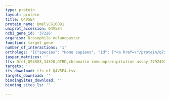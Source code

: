 ```yaml
---
type: protein
layout: protein
title: Q4V5E4
protein_name: Dmel\CG10081
uniprot_accession: Q4V5E4
ncbi_gene_id: '37226'
organism: Drosophila melanogaster
function: target gene
number_of_interactions: '1'
orthologs: '[{"species": "Homo sapiens", "id": ["<a href=\"/protein/q7z2k6\">Q7Z2K6</a>"]}, {"species": "Mus musculus", "id": ["<a href=\"/protein/q3uvk0\">Q3UVK0</a>"]}, {"species": "Rattus norvegicus", "id": ["<a href=\"/protein/f1m6w2\">F1M6W2</a>"]}, {"species": "Caenorhabditis elegans", "id": ["<a href=\"/protein/q18600\">Q18600</a>", "<a href=\"/protein/q09216\">Q09216</a>"]}]'
jaspar_matrices: ''
tfs: Dref,Q94883,34328,GTRD,chromatin immunoprecipitation assay,27924024%5Buid%5D,No
targets: ''
tfs_download: tfs_of_Q4V5E4.tsv
targets_download: ''
bindingSites_download: ''
binding_sites_ls: ''

---
```

